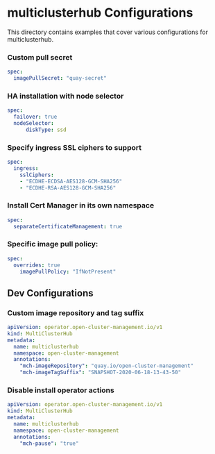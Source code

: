 # multiclusterhub Configurations

This directory contains examples that cover various configurations for multiclusterhub.

### Custom pull secret

```yaml
spec:
  imagePullSecret: "quay-secret"
```

### HA installation with node selector

```yaml
spec:
  failover: true
  nodeSelector:
      diskType: ssd
```

### Specify ingress SSL ciphers to support

```yaml
spec:
  ingress:
    sslCiphers:
    - "ECDHE-ECDSA-AES128-GCM-SHA256"
    - "ECDHE-RSA-AES128-GCM-SHA256"
```

### Install Cert Manager in its own namespace

```yaml
spec:
  separateCertificateManagement: true
```

### Specific image pull policy:

```yaml
spec:
  overrides: true
    imagePullPolicy: "IfNotPresent"
```

## Dev Configurations

### Custom image repository and tag suffix

```yaml
apiVersion: operator.open-cluster-management.io/v1
kind: MultiClusterHub
metadata:
  name: multiclusterhub
  namespace: open-cluster-management
  annotations:
    "mch-imageRepository": "quay.io/open-cluster-management"
    "mch-imageTagSuffix": "SNAPSHOT-2020-06-18-13-43-50"
```

### Disable install operator actions

```yaml
apiVersion: operator.open-cluster-management.io/v1
kind: MultiClusterHub
metadata:
  name: multiclusterhub
  namespace: open-cluster-management
  annotations:
    "mch-pause": "true"
```
